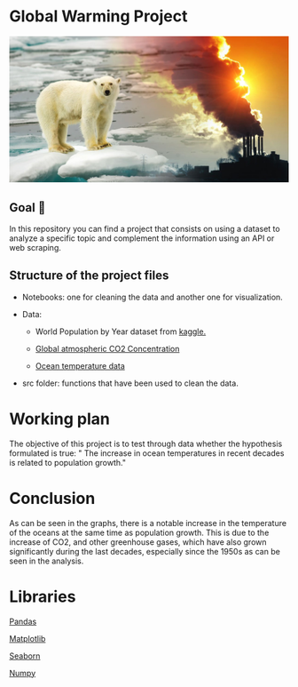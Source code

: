 # Global Warming Project

![foto](https://github.com/AnaWalsh/Global_warming/blob/main/Images/polar_bear.png)

## Goal 🏁

In this repository you can find a project that consists on using a dataset to analyze a specific topic and complement the information using an API or web scraping.

## Structure of the project files 

- Notebooks: one for cleaning the data and another one for visualization.

- Data: 

    - World Population by Year dataset from [kaggle.](https://www.kaggle.com/sansuthi/world-population-by-year)

    - [Global atmospheric CO2 Concentration](https://ourworldindata.org/grapher/monthly-atm-co2?country=~OWID_WRL)

    - [Ocean temperature data](https://www.currentresults.com/Environment-Facts/changes-in-earth-temperature.php)


- src folder: functions that have been used to clean the data.


# Working plan

The objective of this project is to test through data whether the hypothesis formulated is true: " The increase in ocean temperatures in recent decades is related to population growth."

# Conclusion

As can be seen in the graphs, there is a notable increase in the temperature of the oceans at the same time as population growth. This is due to the increase of CO2, and other greenhouse gases, which have also grown significantly during the last decades, especially since the 1950s as can be seen in the analysis.

# Libraries

[Pandas](https://pandas.pydata.org/docs/)

[Matplotlib](https://matplotlib.org/)

[Seaborn](https://seaborn.pydata.org/)

[Numpy](https://numpy.org/doc/)



